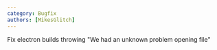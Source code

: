 ```yaml
---
category: Bugfix
authors: [MikesGlitch]
---
```


Fix electron builds throwing "We had an unknown problem opening file"

